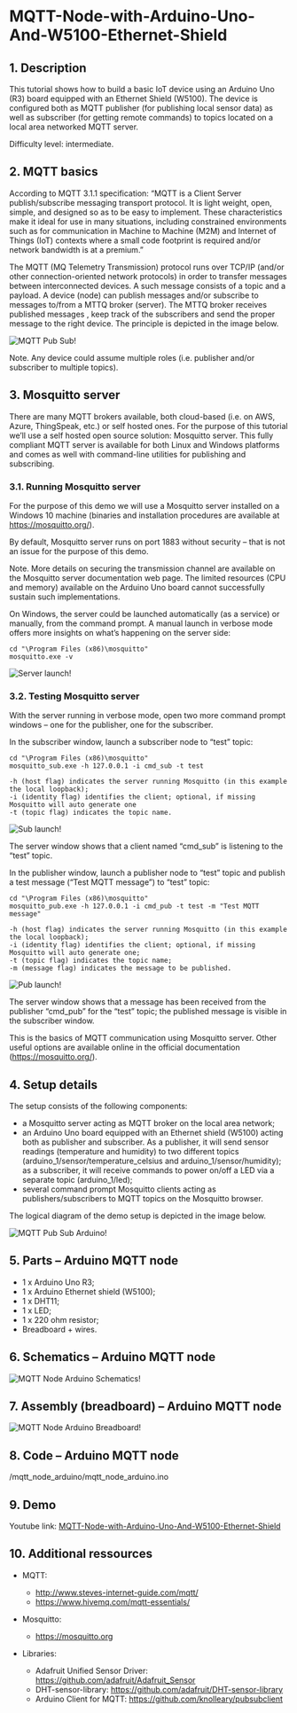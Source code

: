 # MQTT-Node-with-Arduino-Uno-And-W5100-Ethernet-Shield

## 1. Description
This tutorial shows how to build a basic IoT device using an Arduino Uno (R3) board equipped with an Ethernet Shield (W5100). The device is configured both as MQTT publisher (for publishing local sensor data) as well as subscriber  (for getting remote commands) to topics located on a local area networked MQTT server.

Difficulty level: intermediate.

## 2. MQTT basics
According to MQTT 3.1.1 specification: “MQTT is a Client Server publish/subscribe messaging transport protocol. It is light weight, open, simple, and designed so as to be easy to implement. These characteristics make it ideal for use in many situations, including constrained environments such as for communication in Machine to Machine (M2M) and Internet of Things (IoT) contexts where a small code footprint is required and/or network bandwidth is at a premium.”

The MQTT (MQ Telemetry Transmission) protocol runs over TCP/IP (and/or other connection-oriented network protocols) in order to transfer messages between interconnected devices. A such message consists of a topic and a payload. A device (node) can publish messages and/or subscribe to messages to/from a MTTQ broker (server). The MTTQ broker receives published messages , keep track of the subscribers and send the proper message to the right device. The principle is depicted in the image below.

![MQTT Pub Sub!](/res/images/mqtt_pub_sub.jpg "mqtt_pub_sub")

Note. Any device could assume multiple roles (i.e. publisher and/or subscriber to multiple topics).

## 3. Mosquitto server
There are many MQTT brokers available, both cloud-based (i.e. on AWS, Azure, ThingSpeak, etc.) or self hosted ones. For the purpose of this tutorial we’ll use a self hosted open source solution: Mosquitto server. This fully compliant MQTT server is available for both Linux and Windows platforms and comes as well with command-line utilities for publishing and subscribing.

### 3.1. Running Mosquitto server
For the purpose of this demo we will use a Mosquitto server installed on a Windows 10 machine (binaries and installation procedures are available at https://mosquitto.org/).

By default, Mosquitto server runs on port 1883 without security – that is not an issue for the purpose of this demo.

Note. More details on securing the transmission channel are available on the Mosquitto server documentation web page. The limited resources (CPU and memory) available on the Arduino Uno board cannot successfully sustain such implementations.

On Windows, the server could be launched automatically (as a service) or manually, from the command prompt. A manual launch in verbose mode offers more insights on what’s happening on the server side:

    cd "\Program Files (x86)\mosquitto"
    mosquitto.exe -v

![Server launch!](/res/images/srv_launch.jpg "srv_launch")

### 3.2. Testing Mosquitto server
With the server running in verbose mode, open two more command prompt windows – one for the publisher, one for the subscriber.

In the subscriber window, launch a subscriber node to “test” topic:

    cd "\Program Files (x86)\mosquitto"
    mosquitto_sub.exe -h 127.0.0.1 -i cmd_sub -t test

    -h (host flag) indicates the server running Mosquitto (in this example the local loopback);
    -i (identity flag) identifies the client; optional, if missing Mosquitto will auto generate one
    -t (topic flag) indicates the topic name.

![Sub launch!](/res/images/sub_launch.jpg "sub_launch")

The server window shows that a client named “cmd_sub” is listening to the “test” topic.

In the publisher window, launch a publisher node to “test” topic and publish a test message (“Test MQTT message”) to “test” topic:

    cd "\Program Files (x86)\mosquitto"
    mosquitto_pub.exe -h 127.0.0.1 -i cmd_pub -t test -m "Test MQTT message"

    -h (host flag) indicates the server running Mosquitto (in this example the local loopback);
    -i (identity flag) identifies the client; optional, if missing Mosquitto will auto generate one;
    -t (topic flag) indicates the topic name;
    -m (message flag) indicates the message to be published.

![Pub launch!](/res/images/pub_launch_msg.jpg "pub_launch_msg")

The server window shows that a message has been received from the publisher  “cmd_pub” for the “test” topic; the published message is visible in the subscriber window.

This is the basics of MQTT communication using Mosquitto server. Other useful options are available online in the official documentation (https://mosquitto.org/).

## 4. Setup details
The setup consists of the following components:

- a Mosquitto server acting as MQTT broker on the local area network;
- an Arduino Uno board equipped with an Ethernet shield (W5100) acting both as publisher and subscriber. As a publisher, it will send sensor readings (temperature and humidity) to two different topics (arduino_1/sensor/temperature_celsius and arduino_1/sensor/humidity); as a subscriber, it will receive commands to power on/off a LED via a separate topic (arduino_1/led);
- several command prompt Mosquitto clients acting as publishers/subscribers to MQTT topics on the Mosquitto browser.

The logical diagram of the demo setup is depicted in the image below.

![MQTT Pub Sub Arduino!](/res/images/mqtt_pub_sub_ard.jpg "mqtt_pub_sub_ard")

## 5. Parts – Arduino MQTT node
* 1 x Arduino Uno R3;
* 1 x Arduino Ethernet shield (W5100);
* 1 x DHT11;
* 1 x LED;
* 1 x 220 ohm resistor;
* Breadboard + wires.

## 6. Schematics – Arduino MQTT node

![MQTT Node Arduino Schematics!](/res/diagrams/mqtt_node_arduino_schem.jpg "mmqtt_node_arduino_schem")

## 7. Assembly (breadboard) – Arduino MQTT node

![MQTT Node Arduino Breadboard!](/res/diagrams/mqtt_node_arduino_bboard.jpg "mmqtt_node_arduino_bboard")

 ## 8. Code – Arduino MQTT node

 /mqtt_node_arduino/mqtt_node_arduino.ino

## 9. Demo

Youtube link:  [MQTT-Node-with-Arduino-Uno-And-W5100-Ethernet-Shield](https://www.youtube.com/watch?v=MQVbPG708Ik&lc=Ugzo6zfxNHqnAkhTXU54AaABAg.A2hoFgFLh2jA3QeNldDyGf)

## 10. Additional ressources

* MQTT:
    * http://www.steves-internet-guide.com/mqtt/
    * https://www.hivemq.com/mqtt-essentials/

* Mosquitto:
    * https://mosquitto.org

* Libraries:
    * Adafruit Unified Sensor Driver:
    https://github.com/adafruit/Adafruit_Sensor
    * DHT-sensor-library:
    https://github.com/adafruit/DHT-sensor-library
    * Arduino Client for MQTT:
    https://github.com/knolleary/pubsubclient